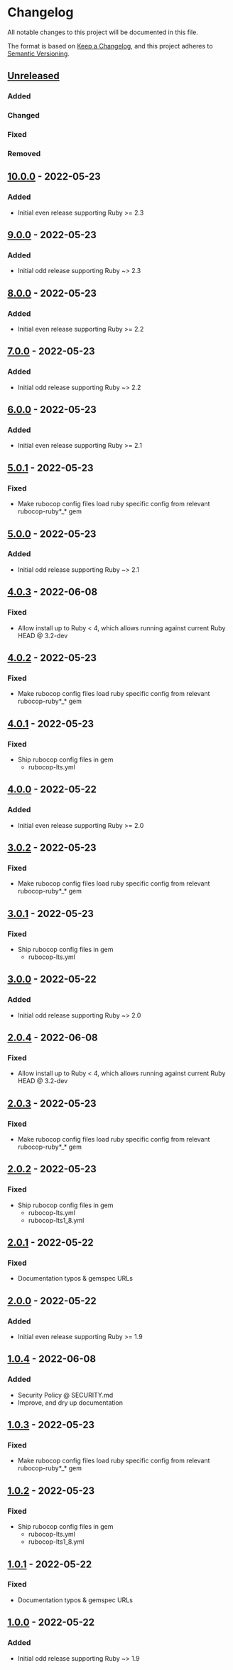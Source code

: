 # Changelog
All notable changes to this project will be documented in this file.

The format is based on [Keep a Changelog](https://keepachangelog.com/en/1.0.0/),
and this project adheres to [Semantic Versioning](https://semver.org/spec/v2.0.0.html).

## [Unreleased]
### Added

### Changed

### Fixed

### Removed

## [10.0.0] - 2022-05-23
### Added
- Initial even release supporting Ruby >= 2.3

## [9.0.0] - 2022-05-23
### Added
- Initial odd release supporting Ruby ~> 2.3

## [8.0.0] - 2022-05-23
### Added
- Initial even release supporting Ruby >= 2.2

## [7.0.0] - 2022-05-23
### Added
- Initial odd release supporting Ruby ~> 2.2

## [6.0.0] - 2022-05-23
### Added
- Initial even release supporting Ruby >= 2.1

## [5.0.1] - 2022-05-23
### Fixed
- Make rubocop config files load ruby specific config from relevant rubocop-ruby*_* gem

## [5.0.0] - 2022-05-23
### Added
- Initial odd release supporting Ruby ~> 2.1

## [4.0.3] - 2022-06-08
### Fixed
- Allow install up to Ruby < 4, which allows running against current Ruby HEAD @ 3.2-dev

## [4.0.2] - 2022-05-23
### Fixed
- Make rubocop config files load ruby specific config from relevant rubocop-ruby*_* gem

## [4.0.1] - 2022-05-23
### Fixed
- Ship rubocop config files in gem
  - rubocop-lts.yml

## [4.0.0] - 2022-05-22
### Added
- Initial even release supporting Ruby >= 2.0

## [3.0.2] - 2022-05-23
### Fixed
- Make rubocop config files load ruby specific config from relevant rubocop-ruby*_* gem

## [3.0.1] - 2022-05-23
### Fixed
- Ship rubocop config files in gem
  - rubocop-lts.yml

## [3.0.0] - 2022-05-22
### Added
- Initial odd release supporting Ruby ~> 2.0

## [2.0.4] - 2022-06-08
### Fixed
- Allow install up to Ruby < 4, which allows running against current Ruby HEAD @ 3.2-dev

## [2.0.3] - 2022-05-23
### Fixed
- Make rubocop config files load ruby specific config from relevant rubocop-ruby*_* gem

## [2.0.2] - 2022-05-23
### Fixed
- Ship rubocop config files in gem
  - rubocop-lts.yml
  - rubocop-lts1_8.yml

## [2.0.1] - 2022-05-22
### Fixed
- Documentation typos & gemspec URLs

## [2.0.0] - 2022-05-22
### Added
- Initial even release supporting Ruby >= 1.9

## [1.0.4] - 2022-06-08
### Added
- Security Policy @ SECURITY.md
- Improve, and dry up documentation

## [1.0.3] - 2022-05-23
### Fixed
- Make rubocop config files load ruby specific config from relevant rubocop-ruby*_* gem

## [1.0.2] - 2022-05-23
### Fixed
- Ship rubocop config files in gem
  - rubocop-lts.yml
  - rubocop-lts1_8.yml

## [1.0.1] - 2022-05-22
### Fixed
- Documentation typos & gemspec URLs

## [1.0.0] - 2022-05-22
### Added
- Initial odd release supporting Ruby ~> 1.9

[Unreleased]: https://github.com/rubocop-lts/rubocop-lts/compare/v10.0.0...HEAD
[10.0.0]: https://github.com/rubocop-lts/rubocop-lts/compare/v9.0.0...v10.0.0
[9.0.0]: https://github.com/rubocop-lts/rubocop-lts/compare/v8.0.0...v9.0.0
[8.0.0]: https://github.com/rubocop-lts/rubocop-lts/compare/v7.0.0...v8.0.0
[7.0.0]: https://github.com/rubocop-lts/rubocop-lts/compare/v6.0.0...v7.0.0
[6.0.0]: https://github.com/rubocop-lts/rubocop-lts/compare/v5.0.1...v6.0.0
[5.0.1]: https://github.com/rubocop-lts/rubocop-lts/compare/v5.0.0...v5.0.1
[5.0.0]: https://github.com/rubocop-lts/rubocop-lts/compare/v4.0.3...v5.0.0
[4.0.3]: https://github.com/rubocop-lts/rubocop-lts/compare/v4.0.2...v4.0.3
[4.0.2]: https://github.com/rubocop-lts/rubocop-lts/compare/v4.0.1...v4.0.2
[4.0.1]: https://github.com/rubocop-lts/rubocop-lts/compare/v4.0.0...v4.0.1
[4.0.0]: https://github.com/rubocop-lts/rubocop-lts/compare/v3.0.2...v4.0.0
[3.0.2]: https://github.com/rubocop-lts/rubocop-lts/compare/v3.0.1...v3.0.2
[3.0.1]: https://github.com/rubocop-lts/rubocop-lts/compare/v3.0.0...v3.0.1
[3.0.0]: https://github.com/rubocop-lts/rubocop-lts/compare/v2.0.4...v3.0.0
[2.0.4]: https://github.com/rubocop-lts/rubocop-lts/compare/v2.0.3...v2.0.4
[2.0.3]: https://github.com/rubocop-lts/rubocop-lts/compare/v2.0.2...v2.0.3
[2.0.2]: https://github.com/rubocop-lts/rubocop-lts/compare/v2.0.1...v2.0.2
[2.0.1]: https://github.com/rubocop-lts/rubocop-lts/compare/v2.0.0...v2.0.1
[2.0.0]: https://github.com/rubocop-lts/rubocop-lts/compare/v1.0.4...v2.0.0
[1.0.4]: https://github.com/rubocop-lts/rubocop-lts/compare/v1.0.3...v1.0.4
[1.0.3]: https://github.com/rubocop-lts/rubocop-lts/compare/v1.0.2...v1.0.3
[1.0.2]: https://github.com/rubocop-lts/rubocop-lts/compare/v1.0.1...v1.0.2
[1.0.1]: https://github.com/rubocop-lts/rubocop-lts/compare/v1.0.0...v1.0.1
[1.0.0]: https://github.com/rubocop-lts/rubocop-lts/compare/f0fcf8e7dbb4d884a01c7191e7f26ef8bf3b22af...v1.0.0
